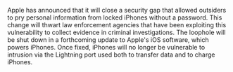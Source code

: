 Apple has announced that it will close a security gap that allowed outsiders to pry personal information from locked iPhones without a password. This change will thwart law enforcement agencies that have been exploiting this vulnerability to collect evidence in criminal investigations. The loophole will be shut down in a forthcoming update to Apple's iOS software, which powers iPhones. Once fixed, iPhones will no longer be vulnerable to intrusion via the Lightning port used both to transfer data and to charge iPhones.